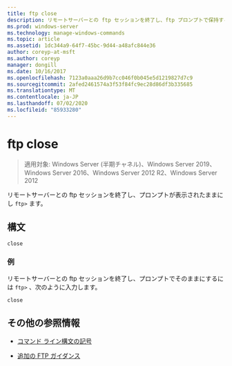 ```yaml
---
title: ftp close
description: リモートサーバーとの ftp セッションを終了し、ftp プロンプトで保持する ftp close コマンドの参照記事です。
ms.prod: windows-server
ms.technology: manage-windows-commands
ms.topic: article
ms.assetid: 1dc344a9-64f7-45bc-9d44-a48afc844e36
author: coreyp-at-msft
ms.author: coreyp
manager: dongill
ms.date: 10/16/2017
ms.openlocfilehash: 7123a0aaa26d9b7cc046f0b045e5d1219827d7c9
ms.sourcegitcommit: 2afed2461574a3f53f84fc9ec28d86df3b335685
ms.translationtype: MT
ms.contentlocale: ja-JP
ms.lasthandoff: 07/02/2020
ms.locfileid: "85933280"
---
```

# <a name="ftp-close"></a>ftp close

> 適用対象: Windows Server (半期チャネル)、Windows Server 2019、Windows Server 2016、Windows Server 2012 R2、Windows Server 2012

リモートサーバーとの ftp セッションを終了し、プロンプトが表示されたままにし `ftp>` ます。

## <a name="syntax"></a>構文

```
close
```

### <a name="examples"></a>例

リモートサーバーとの ftp セッションを終了し、プロンプトでそのままにするには `ftp>` 、次のように入力します。

```
close
```

## <a name="additional-references"></a>その他の参照情報

- [コマンド ライン構文の記号](command-line-syntax-key.md)

- [追加の FTP ガイダンス](https://docs.microsoft.com/previous-versions/orphan-topics/ws.10/cc756013(v=ws.10))
